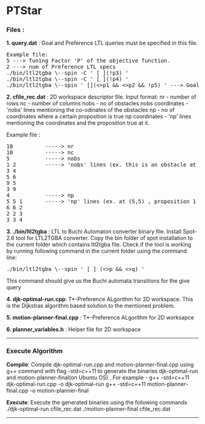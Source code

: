 # PTStar
### **Files :**
**1. query.dat**  : Goal and Preference LTL queries must be specified in this file.
<pre>
Example file:
5 ---> Tuning Factor 'P' of the objective function.
2 ---> num of Preference LTL specs
./bin/ltl2tgba \--spin -C ' [ ](!p3) '
./bin/ltl2tgba \--spin -C ' [ ](!p4) '
./bin/ltl2tgba \--spin ' [](<>p1 && <>p2 && !p5) ' ---> Goal LTL spec
</pre>

**2. cfile_rec.dat** : 2D workspace descriptor file.
Input format:
nr - number of rows
nc - number of columns
nobs - no of obstacles
nobs coordinates - 'nobs' lines  mentioning the co-odinates of the obstacles
np - no of coordinates where a certain proposition is true
np coordinates - 'np' lines mentioning the coordinates and the proposition true at it.

Example file :
<pre>
10          -----> nr
10          -----> nc
5           -----> nobs
1 2         -----> 'nobs' lines (ex. this is an obstacle at coord (1,2) in the workspace)
3 4
5 6
9 5
3 9
4           -----> np
5 5 1       -----> 'np' lines (ex. at (5,5) , proposition 1 is true)
6 6 2
2 2 3
3 3 4
</pre>


**3. ./bin/ltl2tgba** : LTL to Buchi Automaton converter binary file. 
Install Spot-2.6 tool for LTL2TGBA converter. Copy the bin folder of spot installation to the current folder which contains ltl2tgba file. Check if the tool is working by running following command in the current folder using the command line:
<pre>
./bin/ltl2tgba \--spin ' [ ] (<>p && <>q) '
</pre>
This command should give us the Buchi automata transitions for the give query

**4. djk-optimal-run.cpp**: T&ast;-Preference ALgorithm for 2D workspace. This is the Dijkstras algorithm based solution to the mentioned problem.

**5. motion-planner-final.cpp** : T&ast;-Preference ALgorithm for 2D worksapce

**6. planner_variables.h** : Helper file for 2D workspace

----
### Execute Algorithm

**Compile**:  Compile djk-optimal-run.cpp and motion-planner-final.cpp using g++ command with flag -std=c++11 to generate the binaries djk-optimal-run and motion-planner-final(on Ubuntu OS) . 
For example -
g++ -std=c++11 djk-optimal-run.cpp -o djk-optimal-run
g++ -std=c++11 motion-planner-final.cpp -o motion-planner-final

**Execute**:  Execute the generated binaries using the following commands
./djk-optimal-run cfile_rec.dat
./motion-planner-final cfile_rec.dat

------------
